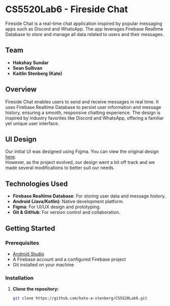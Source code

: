 # CS5520Lab6 - Fireside Chat

Fireside Chat is a real-time chat application inspired by popular messaging apps such as Discord and WhatsApp. The app leverages Firebase Realtime Database to store and manage all data related to users and their messages.

## Team

- **Hakshay Sundar**
- **Sean Sullivan**
- **Kaitlin Stenberg (Kate)**

## Overview

Fireside Chat enables users to send and receive messages in real time. It uses Firebase Realtime Database to persist user information and message history, ensuring a smooth, responsive chatting experience. The design is inspired by industry favorites like Discord and WhatsApp, offering a familiar yet unique user interface.

## UI Design

Our initial UI was designed using Figma. You can view the original design [here](https://www.figma.com/design/XvEocXRQ8t1yMg8vBYBaq7/Lab-6---Firebase-powered-Chat-App?node-id=0-1&p=f&t=efmqMEgxFF4ueHVO-0).  
However, as the project evolved, our design went a bit off track and we made several modifications to better suit our needs.

## Technologies Used

- **Firebase Realtime Database**: For storing user data and message history.
- **Android (Java/Kotlin)**: Native development platform.
- **Figma**: For UI/UX design and prototyping.
- **Git & GitHub**: For version control and collaboration.

## Getting Started

### Prerequisites

- [Android Studio](https://developer.android.com/studio)
- A Firebase account and a configured Firebase project
- Git installed on your machine

### Installation

1. **Clone the repository:**
   ```bash
   git clone https://github.com/kate-a-stenberg/CS5520Lab6.git



